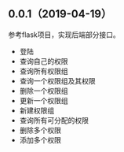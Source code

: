 
## 0.0.1（2019-04-19）

参考flask项目，实现后端部分接口。

* 登陆
* 查询自己的权限
* 查询所有权限组
* 查询一个权限组及其权限
* 删除一个权限组
* 更新一个权限组
* 新建权限组
* 查询所有可分配的权限
* 删除多个权限
* 添加多个权限